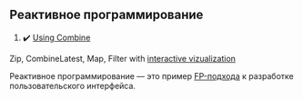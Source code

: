 ## Реактивное программирование

1. :heavy_check_mark: [Using Combine](https://heckj.github.io/swiftui-notes/)

Zip, CombineLatest, Map, Filter with [interactive vizualization](https://rxmarbles.com/#combineLatest)

Реактивное программирование — это пример [FP-подхода](./FunctionalProgramming(FP).md) к разработке пользовательского интерфейса.